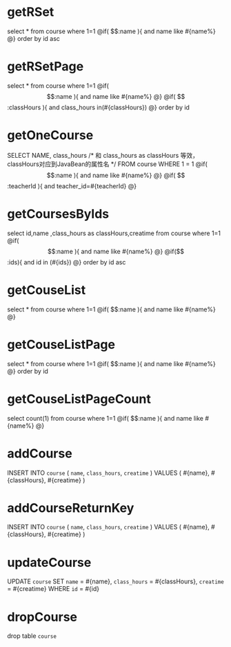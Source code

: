 getRSet
====
select * from course where 1=1
@if( $$:name ){
and name like #{name%}
@}
order by id asc


getRSetPage
====
select * from course where 1=1
@if( $$:name ){
and name like #{name%}
@}
@if( $$:classHours ){
and class_hours in(#{classHours})
@}
order by id

getOneCourse
===
SELECT
NAME,
class_hours    /* 和 class_hours as classHours 等效，classHours对应到JavaBean的属性名 */
FROM
course
WHERE 1 = 1
@if( $$:name ){
and name like #{name%}
@}
@if( $$:teacherId ){
and teacher_id=#{teacherId}
@}

getCoursesByIds
===
select id,name ,class_hours as classHours,creatime from course where 1=1
@if( $$:name ){
and name like #{name%}
@}
@if($$:ids){
and id in (#{ids})
@}
order by id asc

getCouseList
====
select * from course where 1=1
@if( $$:name ){
and name like #{name%}
@}

getCouseListPage
====
select * from course where 1=1
@if( $$:name ){
and name like #{name%}
@}
order by id 

getCouseListPageCount
====
select count(1) from course where 1=1
@if( $$:name ){
and name like #{name%}
@}


addCourse
====
INSERT INTO `course` (
`name`,
`class_hours`,
`creatime`
)
VALUES
(
#{name},
#{classHours},
#{creatime}
)


addCourseReturnKey
====
INSERT INTO `course` (
`name`,
`class_hours`,
`creatime`
)
VALUES
(
#{name},
#{classHours},
#{creatime}
)

updateCourse
====
UPDATE
`course`
SET
`name` = #{name},
`class_hours` = #{classHours},
`creatime` = #{creatime}
WHERE `id` = #{id}

dropCourse
====
drop table `course`


